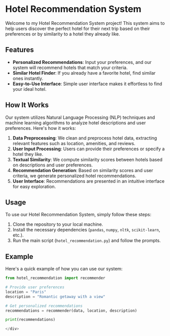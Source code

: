 <div style="background-image: url('hotel.png'); background-size: cover; padding: 100px 0;">

# Hotel Recommendation System

Welcome to my Hotel Recommendation System project! This system aims to help users discover the perfect hotel for their next trip based on their preferences or by similarity to a hotel they already like.

## Features

- **Personalized Recommendations**: Input your preferences, and our system will recommend hotels that match your criteria.
- **Similar Hotel Finder**: If you already have a favorite hotel, find similar ones instantly.
- **Easy-to-Use Interface**: Simple user interface makes it effortless to find your ideal hotel.

## How It Works

Our system utilizes Natural Language Processing (NLP) techniques and machine learning algorithms to analyze hotel descriptions and user preferences. Here's how it works:

1. **Data Preprocessing**: We clean and preprocess hotel data, extracting relevant features such as location, amenities, and reviews.
2. **User Input Processing**: Users can provide their preferences or specify a hotel they like.
3. **Textual Similarity**: We compute similarity scores between hotels based on descriptions and user preferences.
4. **Recommendation Generation**: Based on similarity scores and user criteria, we generate personalized hotel recommendations.
5. **User Interface**: Recommendations are presented in an intuitive interface for easy exploration.

## Usage

To use our Hotel Recommendation System, simply follow these steps:

1. Clone the repository to your local machine.
2. Install the necessary dependencies (`pandas`, `numpy`, `nltk`, `scikit-learn`, etc.).
3. Run the main script (`hotel_recommendation.py`) and follow the prompts.

## Example

Here's a quick example of how you can use our system:

```python
from hotel_recommendation import recommender

# Provide user preferences
location = "Paris"
description = "Romantic getaway with a view"

# Get personalized recommendations
recommendations = recommender(data, location, description)

print(recommendations)

</div>
